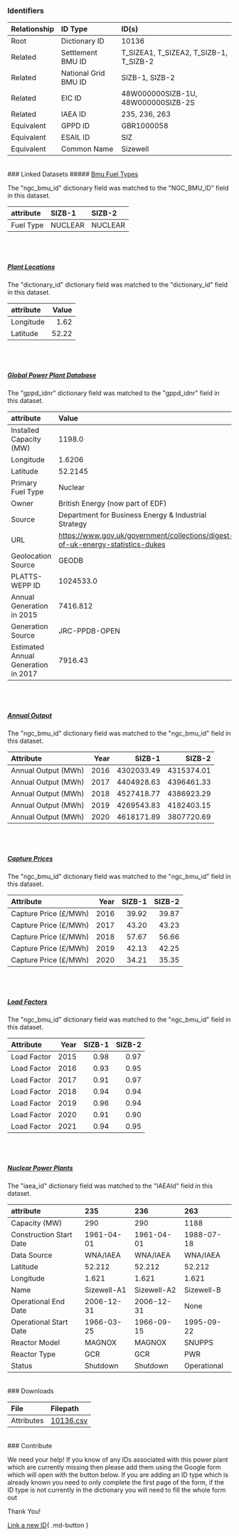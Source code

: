 ### Identifiers

| Relationship   | ID Type              | ID(s)                                  |
|:---------------|:---------------------|:---------------------------------------|
| Root           | Dictionary ID        | 10136                                  |
| Related        | Settlement BMU ID    | T_SIZEA1, T_SIZEA2, T_SIZB-1, T_SIZB-2 |
| Related        | National Grid BMU ID | SIZB-1, SIZB-2                         |
| Related        | EIC ID               | 48W000000SIZB-1U, 48W000000SIZB-2S     |
| Related        | IAEA ID              | 235, 236, 263                          |
| Equivalent     | GPPD ID              | GBR1000058                             |
| Equivalent     | ESAIL ID             | SIZ                                    |
| Equivalent     | Common Name          | Sizewell                               |

<br>
### Linked Datasets
##### <a href="https://osuked.github.io/Power-Station-Dictionary/datasets/bmu-fuel-types">Bmu Fuel Types</a>



The "ngc_bmu_id" dictionary field was matched to the "NGC_BMU_ID" field in this dataset.

| attribute   | SIZB-1   | SIZB-2   |
|:------------|:---------|:---------|
| Fuel Type   | NUCLEAR  | NUCLEAR  |

<br><br>
##### <a href="https://osuked.github.io/Power-Station-Dictionary/datasets/plant-locations">Plant Locations</a>



The "dictionary_id" dictionary field was matched to the "dictionary_id" field in this dataset.

| attribute   |   Value |
|:------------|--------:|
| Longitude   |    1.62 |
| Latitude    |   52.22 |

<br><br>
##### <a href="https://osuked.github.io/Power-Station-Dictionary/datasets/global-power-plant-database">Global Power Plant Database</a>



The "gppd_idnr" dictionary field was matched to the "gppd_idnr" field in this dataset.

| attribute                           | Value                                                                          |
|:------------------------------------|:-------------------------------------------------------------------------------|
| Installed Capacity (MW)             | 1198.0                                                                         |
| Longitude                           | 1.6206                                                                         |
| Latitude                            | 52.2145                                                                        |
| Primary Fuel Type                   | Nuclear                                                                        |
| Owner                               | British Energy (now part of EDF)                                               |
| Source                              | Department for Business Energy & Industrial Strategy                           |
| URL                                 | https://www.gov.uk/government/collections/digest-of-uk-energy-statistics-dukes |
| Geolocation Source                  | GEODB                                                                          |
| PLATTS-WEPP ID                      | 1024533.0                                                                      |
| Annual Generation in 2015           | 7416.812                                                                       |
| Generation Source                   | JRC-PPDB-OPEN                                                                  |
| Estimated Annual Generation in 2017 | 7916.43                                                                        |

<br><br>
##### <a href="https://osuked.github.io/Power-Station-Dictionary/datasets/annual-output">Annual Output</a>



The "ngc_bmu_id" dictionary field was matched to the "ngc_bmu_id" field in this dataset.

| Attribute           |   Year |     SIZB-1 |     SIZB-2 |
|:--------------------|-------:|-----------:|-----------:|
| Annual Output (MWh) |   2016 | 4302033.49 | 4315374.01 |
| Annual Output (MWh) |   2017 | 4404928.63 | 4396461.33 |
| Annual Output (MWh) |   2018 | 4527418.77 | 4386923.29 |
| Annual Output (MWh) |   2019 | 4269543.83 | 4182403.15 |
| Annual Output (MWh) |   2020 | 4618171.89 | 3807720.69 |

<br><br>
##### <a href="https://osuked.github.io/Power-Station-Dictionary/datasets/capture-prices">Capture Prices</a>



The "ngc_bmu_id" dictionary field was matched to the "ngc_bmu_id" field in this dataset.

| Attribute             |   Year |   SIZB-1 |   SIZB-2 |
|:----------------------|-------:|---------:|---------:|
| Capture Price (£/MWh) |   2016 |    39.92 |    39.87 |
| Capture Price (£/MWh) |   2017 |    43.20 |    43.23 |
| Capture Price (£/MWh) |   2018 |    57.67 |    56.66 |
| Capture Price (£/MWh) |   2019 |    42.13 |    42.25 |
| Capture Price (£/MWh) |   2020 |    34.21 |    35.35 |

<br><br>
##### <a href="https://osuked.github.io/Power-Station-Dictionary/datasets/load-factors">Load Factors</a>



The "ngc_bmu_id" dictionary field was matched to the "ngc_bmu_id" field in this dataset.

| Attribute   |   Year |   SIZB-1 |   SIZB-2 |
|:------------|-------:|---------:|---------:|
| Load Factor |   2015 |     0.98 |     0.97 |
| Load Factor |   2016 |     0.93 |     0.95 |
| Load Factor |   2017 |     0.91 |     0.97 |
| Load Factor |   2018 |     0.94 |     0.94 |
| Load Factor |   2019 |     0.96 |     0.94 |
| Load Factor |   2020 |     0.91 |     0.90 |
| Load Factor |   2021 |     0.94 |     0.95 |

<br><br>
##### <a href="https://osuked.github.io/Power-Station-Dictionary/datasets/nuclear-power-plants">Nuclear Power Plants</a>



The "iaea_id" dictionary field was matched to the "IAEAId" field in this dataset.

| attribute               | 235         | 236         | 263         |
|:------------------------|:------------|:------------|:------------|
| Capacity (MW)           | 290         | 290         | 1188        |
| Construction Start Date | 1961-04-01  | 1961-04-01  | 1988-07-18  |
| Data Source             | WNA/IAEA    | WNA/IAEA    | WNA/IAEA    |
| Latitude                | 52.212      | 52.212      | 52.212      |
| Longitude               | 1.621       | 1.621       | 1.621       |
| Name                    | Sizewell-A1 | Sizewell-A2 | Sizewell-B  |
| Operational End Date    | 2006-12-31  | 2006-12-31  | None        |
| Operational Start Date  | 1966-03-25  | 1966-09-15  | 1995-09-22  |
| Reactor Model           | MAGNOX      | MAGNOX      | SNUPPS      |
| Reactor Type            | GCR         | GCR         | PWR         |
| Status                  | Shutdown    | Shutdown    | Operational |


<br>
### Downloads


| File       | Filepath                                                                              |
|:-----------|:--------------------------------------------------------------------------------------|
| Attributes | [10136.csv](https://osuked.github.io/Power-Station-Dictionary/object_attrs/10136.csv) |


<br>
### Contribute

We need your help! If you know of any IDs associated with this power plant which are currently missing then please add them using the Google form which will open with the button below. If you are adding an ID type which is already known you need to only complete the first page of the form, if the ID type is not currently in the dictionary you will need to fill the whole form out

Thank You!

[Link a new ID](https://docs.google.com/forms/d/e/1FAIpQLSc5jRsQ7NgiLLXbwo9PUdwTQyuqbRwThltG56-o6NVSe7E_nw/viewform?usp=pp_url&entry.251912331=10136){ .md-button }